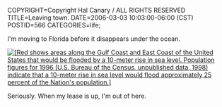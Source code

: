 COPYRIGHT=Copyright Hal Canary / ALL RIGHTS RESERVED
TITLE=Leaving town.
DATE=2006-03-03 10:03:00-06:00 (CST)
POSTID=566
CATEGORIES=life;

I'm moving to Florida before it disappears under the ocean.

[![[Red shows areas along the Gulf Coast and East Coast of the United States that would be flooded by a 10-meter rise in sea level. Population figures for 1996 (U.S. Bureau of the Census, unpublished data, 1998) indicate that a 10-meter rise in sea level would flood approximately 25 percent of the Nation's population.]](/images/2006-03-03-flooded-10m.png)](http://geochange.er.usgs.gov/pub/poster/sealevel.html)

Seriously. When my lease is up, I'm out of here.
